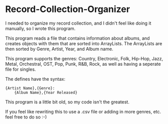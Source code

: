 # Record-Collection-Organizer

I needed to organize my record collection, and I didn't feel like doing it manually, so I wrote this program. 

This program reads a file that contains information about albums, and creates objects with them that are sorted into ArrayLists. The ArrayLists are then sorted by Genre, Artist, Year, and Album name.

This program supports the genres: Country, Electronic, Folk, Hip-Hop, Jazz, Metal, Orchestral, OST, Pop, Punk, R&B, Rock, as well as having a seperate file for singles.

The defines have the syntax:

	{Artist Name},{Genre}:
		{Album Name},{Year Released}

This program is a little bit old, so my code isn't the greatest. 

If you feel like rewriting this to use a .csv file or adding in more genres, etc. feel free to do so :-)
